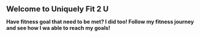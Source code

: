 <DOCTYPE html>
<html lang="en-US">
<head>
<title> Uniquely Fit 2 U | Chicago | Fitness Expert and Running Enthusiast</title>
<body>
<h1 style="font-size:20px;"><b>Welcome to Uniquely Fit 2 U<b></h1>
<p> Have fitness goal that need to be met? I did too! Follow my fitness journey and see how I wa able to reach my goals!


